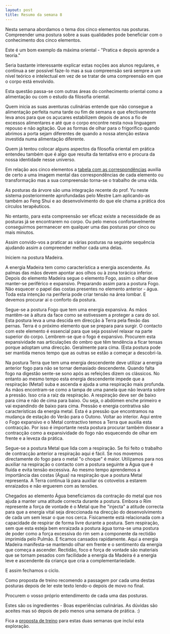 ```yaml
---
layout: post
title: Resumo da semana 8
---
```


Nesta semana abordamos o tema dos cinco elementos nas posturas.
Compreender uma postura sobre a suas qualidades pode beneficiar com
o conhecimento dos cinco elementos.

Este é um bom exemplo da máxima oriental - "Pratica e depois aprende
a teoria."

Seria bastante interessante explicar estas noções aos alunos regulares,
e continua a ser possível faze-lo mas a sua compreensão será sempre a um
nível teórico e intelectual em vez de se tratar de uma compreensão em que
o corpo está envolvido. 

Esta questão passa-se com outras áreas do conhecimento oriental como
a alimentação ou com o estudo da filosofia oriental. 

Quem inicia as suas aventuras culinárias entende que não consegue
a alimentação perfeita numa tarde ou fim de semana e que efectivamente
leva anos para que os açucares estabilizem depois de anos a fio de
excessos alimentares e até que o corpo encontre nesta nova linguagem
repouso e não agitação. Que as formas de olhar para o frigorífico quando
abrimos a porta sejam diferentes de quando a nossa atenção estava
investida numa alimentação diferente. 

Quem já tentou colocar alguns aspectos da filosofia oriental em prática
entendeu também que é algo que resulta da tentativa erro e procura da
nossa identidade nesse universo. 

Em relação aos cinco elementos a [tabela com as
correspondências](http://auriculo2008.blogspot.pt/2008/08/tabela-dos-cinco-elementos.html)
auxilia de certo a uma imagem mental das correspondências de cada elemento
ou transformação mas a sua compreensão torna-se o trabalho de uma vida. 

As posturas da árvore são uma integração recente do prof. Yu neste sistema
posteriormente aprofundadas pelo Mestre Lam aplicando-as também ao Feng
Shui e ao desenvolvimento do que ele chama a prática dos círculos
terapêuticos.

No entanto, para esta compreensão ser eficaz existe a necessidade de as
posturas já se encontrarem no corpo. Ou pelo menos confortavelmente
conseguirmos permanecer em qualquer uma das posturas por cinco ou mais
minutos. 

Assim convido-vos a praticar as várias posturas na seguinte sequência
ajudando assim a compreender melhor cada uma delas.

Iniciem na postura Madeira.

A energia Madeira tem como característica a energia ascendente. As palmas
das mãos devem apontar aos olhos ou à zona torácica inferior. Depois do
elemento Madeira segue o elemento Fogo, assim o olhar deve manter-se
periférico e expansivo. Preparando assim para a postura Fogo. Não esquecer
o papel das costas presentes no elemento anterior - água. Toda esta
intenção na periferia pode criar tensão na área lombar. E devemos procurar
ai o conforto da postura. 

Segue-se a postura Fogo que tem uma energia expansiva. As mãos mantêm-se
à altura da face como se estivessem a proteger a cara do sol. Esta postura
leva a uma descida em direcção à Terra pela flexão das pernas. Terra
é o próximo elemento que se prepara para surgir. O contacto com este
elemento é essencial para que seja possível relaxar na parte superior do
corpo. Lembrem-se que o fogo é expansivo. Procurem esta expansividade nas
articulações do ombro que têm tendência a ficar tensas porque adoptam uma
direcção. Geralmente para cima. (Esta postura pode ser mantida menos tempo
que as outras se estão a começar a descobri-la. 

Na postura Terra que tem uma energia descendente deve utilizar a energia
anterior fogo para não se tornar demasiado descendente. Quando falta fogo
na digestão sente-se sono após as refeições dizem os clássicos. No entanto
ao mesmo tempo esta energia descendente impede que a respiração (Metal)
suba e ascenda e ajuda a uma respiração mais profunda. As mãos
encontram-se como a tampa de uma panela que não levanta sobre a pressão.
Isso cria a raiz da respiração. A respiração deve ser de baixo para cima
e não de cima para baixo. Ou seja, o abdómen enche primeiro e vai
expandindo de baixo para cima. Pressão e energia contrativa são
características da energia metal. Esta é a pressão que encontramos na
mudança de estação do Verão para o Outono. Voltar ao interior. Aqui entre
o Fogo expansivo e o Metal contractivo temos a Terra que auxilia esta
contracção. Por isso é importante nesta postura procurar também dosear
a contracção como a expansividade do fogo não esquecendo de olhar em
frente e a leveza da prática. 

Segue-se a postura Metal que lida com a respiração. Se foi feito
o trabalho de contracção anterior a respiração aqui é fácil. Se nos
movemos directamente do fogo para o metal "o choque" é maior. Utilizamos
para nos auxiliar na respiração o contacto com a postura seguinte a Água
que é fluída e evita tensão excessiva. Ao mesmo tempo aprendemos
a importância das costas (Água) na respiração que a postura Metal
representa. A Terra continua lá para auxiliar os cotovelos a estarem
enraizados e não erguerem com as tensões. 

Chegados ao elemento Água beneficiamos da contração do metal que nos ajuda
a manter uma atitude correcta durante a postura. Embora o Rim represente
a força de vontade é o Metal que lhe "injecta" a atitude correcta para que
a energia vital seja direccionada na direcção do desenvolvimento de cada
um sem lesar o que nos cerca. Fisicamente está relacionada com
a capacidade de respirar de forma livre durante a postura. Sem respiração,
sem que esta esteja bem enraizada a postura água torna-se uma postura de
poder como a força excessiva do rim sem a componente da rectidão imprimida
pelo Pulmão. E ficamos cansados rapidamente. Aqui a energia Madeira
manifesta-se mantendo olhar em frente e o sentimento da energia que começa
a ascender.  Rectidão, foco e força de vontade são materiais que se tornam
pesados com facilidade a energia da Madeira é a energia leve e ascendente
da criança que cria a complementariedade.  

E assim fechamos o ciclo. 

Como proposta de treino recomendo a passagem por cada uma destas posturas
depois de ler este texto lendo-o depois de movo no final. 

Procurem o vosso próprio entendimento de cada uma das posturas. 

Estes são os ingredientes - Boas experiências culinárias. As dúvidas são
aceites mas só depois de pelo menos uma semana de prática. :)

Fica a [proposta de
treino](https://s3-eu-west-1.amazonaws.com/ckdojo-habits/HaJAn2014/avancadas/semana8-9.pdf)
para estas duas semanas que incluí esta exploração.

